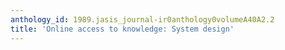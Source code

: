```yaml
---
anthology_id: 1989.jasis_journal-ir0anthology0volumeA40A2.2
title: 'Online access to knowledge: System design'
---
```

